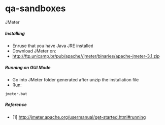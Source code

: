 # qa-sandboxes
JMeter

##### Installing
- Enruse that you have Java JRE installed
- Download JMeter on:
- http://ftp.unicamp.br/pub/apache//jmeter/binaries/apache-jmeter-3.1.zip

##### Running on GUI Mode
- Go into JMeter folder generated after unzip the installation file
- Run:
```
jmeter.bat
```


##### Reference
- [1] http://jmeter.apache.org/usermanual/get-started.html#running